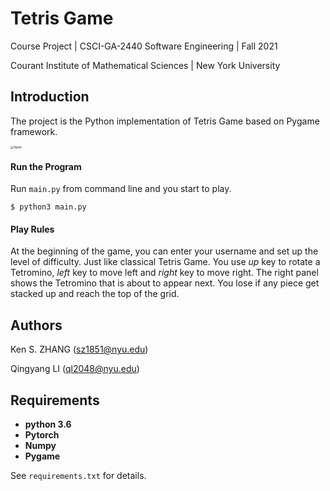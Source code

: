 # **Tetris Game**

Course Project | CSCI-GA-2440 Software Engineering | Fall 2021

Courant Institute of Mathematical Sciences | New York University



## Introduction

The project is the Python implementation of Tetris Game based on Pygame framework. 

<img src="/Users/kenzhang/Desktop/SE/Proj/SE-Proj/figure.png" alt="figure" style="zoom:33%;" />

#### Run the Program

Run `main.py` from command line and you start to play.

```shell
$ python3 main.py
```

#### Play Rules

At the beginning of the game, you can enter your username and set up the level of difficulty. Just like classical Tetris Game. You use *up* key to rotate a Tetromino, *left* key to move left and *right* key to move right. The right panel shows the Tetromino that is about to appear next. You lose if any piece get stacked up and reach the top of the grid.



## Authors

Ken S. ZHANG (sz1851@nyu.edu)

Qingyang LI (ql2048@nyu.edu)



## Requirements

- **python 3.6**
- **Pytorch**
- **Numpy**
- **Pygame**

See  `requirements.txt` for details.


